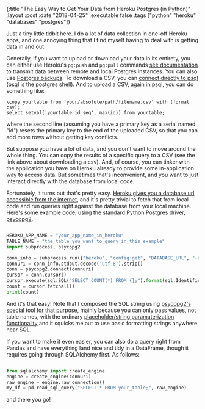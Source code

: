 {:title "The Easy Way to Get Your Data from Heroku Postgres (in Python)"
 :layout :post
 :date "2018-04-25"
 :executable false
 :tags  ["python" "heroku" "databases" "postgres"]}
 

Just a tiny little tidbit here. I do a lot of data collection in one-off Heroku apps, and one annoying thing that I find myself having to deal with is getting data in and out.

Generally, if you want to upload or download your data in its entirety, you can either use Heroku's `pg:push` and `pg:pull` commands [see documentation](https://devcenter.heroku.com/articles/heroku-postgresql#pg-push-and-pg-pull) to transmit data between remote and local Postgres instances. You can also use [Postgres backups](https://devcenter.heroku.com/articles/heroku-postgres-import-export). To download a CSV, you can [connect directly to psql](https://jamesbedont.com/2016/08/21/exportpg.html) (psql is the postgres shell). And to upload a CSV, again in psql, you can do something like:

```
\copy yourtable from 'your/absolute/path/filename.csv' with (format csv);
select setval('yourtable_id_seq', max(id)) from yourtable;
```

where the second line (assuming you have a primary key as a serial named "id") resets the primary key to the end of the uploaded CSV, so that you can add more rows without getting key conflicts.

But suppose you have a lot of data, and you don't want to move around the whole thing.  You can copy the results of a specific query to a CSV (see the link above about downloading a csv). And, of course, you can tinker with the application you have on Heroku already to provide some in-application way to access data. But sometimes that's inconvenient, and you want to just interact directly with the database from local code.

Fortunately, it turns out that's pretty easy. [Heroku gives you a database url accessible from the internet](https://devcenter.heroku.com/articles/connecting-to-heroku-postgres-databases-from-outside-of-heroku), and it's pretty trivial to fetch that from local code and run queries right against the database from your local machine.  Here's some example code, using the standard Python Postgres driver, [psycopg2](http://initd.org/psycopg/).

```python

HEROKU_APP_NAME = "your_app_name_in_heroku"
TABLE_NAME = "the_table_you_want_to_query_in_this_example"
import subprocess, psycopg2

conn_info = subprocess.run(["heroku", "config:get", "DATABASE_URL", "-a", HEROKU_APP_NAME], stdout = subprocess.PIPE)
connuri = conn_info.stdout.decode('utf-8').strip()
conn = psycopg2.connect(connuri)
cursor = conn.cursor()
cursor.execute(sql.SQL("SELECT COUNT(*) FROM {};").format(sql.Identifier(TABLE_NAME)))
count = cursor.fetchall()
print(count)

```

And it's that easy! Note that I composed the SQL string using [psycopg2's special tool for that purpose](http://initd.org/psycopg/docs/sql.html#module-psycopg2.sql), mainly because you can only pass values, not table names, with the ordinary [placeholder/string paramaterization functionality](http://initd.org/psycopg/docs/usage.html#passing-parameters-to-sql-queries) and it squicks me out to use basic formatting strings anywhere near SQL.

If you want to make it even easier, you can also do a query right from Pandas and have everything land nice and tidy in a DataFrame, though it requires going through SQLAlchemy first. As follows: 

```python

from sqlalchemy import create_engine
engine = create_engine(connuri)
raw_engine = engine.raw_connection()
my_df = pd.read_sql_query("SELECT * FROM your_table;", raw_engine)

```

and there you go!
